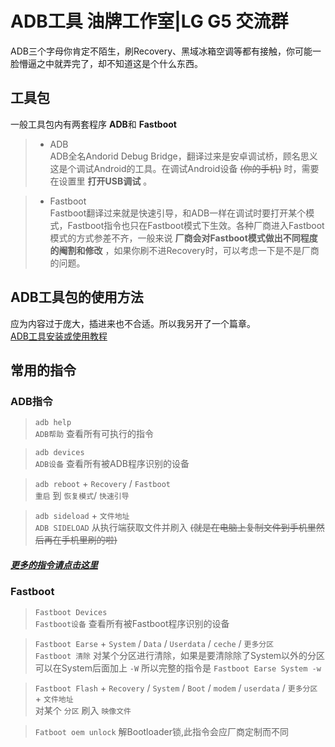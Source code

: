 # ADB工具 油牌工作室|LG G5 交流群
ADB三个字母你肯定不陌生，刷Recovery、黑域冰箱空调等都有接触，你可能一脸懵逼之中就弄完了，却不知道这是个什么东西。
## 工具包
一般工具包内有两套程序 **ADB**和 **Fastboot** 

> * ADB  <br /> 
ADB全名Andorid Debug Bridge，翻译过来是安卓调试桥，顾名思义这是个调试Android的工具。在调试Android设备 ~~(你的手机)~~ 时，需要在设置里 **打开USB调试** 。 <br /> 

> * Fastboot  <br /> 
Fastboot翻译过来就是快速引导，和ADB一样在调试时要打开某个模式，Fastboot指令也只在Fastboot模式下生效。各种厂商进入Fastboot模式的方式参差不齐，一般来说 **厂商会对Fastboot模式做出不同程度的阉割和修改** ，如果你刷不进Recovery时，可以考虑一下是不是厂商的问题。 <br /> 

## ADB工具包的使用方法
应为内容过于庞大，插进来也不合适。所以我另开了一个篇章。 <br />
[ADB工具安装或使用教程](/ADB-Tool)
## 常用的指令
### ADB指令
>  `adb help` <br /> 
`ADB帮助` 查看所有可执行的指令

> `adb devices` <br /> 
`ADB设备` 查看所有被ADB程序识别的设备

 >  `adb reboot` +  `Recovery` / `Fastboot` <br /> 
 `重启` 到 `恢复模式`/ `快速引导` <br /> 
 
 > `adb sideload` + `文件地址` <br />
  `ADB SIDELOAD` 从执行端获取文件并刷入 ~~(就是在电脑上复制文件到手机里然后再在手机里刷的啦)~~
 
##### [更多的指令请点击这里](https://www.jianshu.com/p/5980c8c282ef)
### Fastboot
> `Fastboot Devices` <br /> 
`Fastboot设备` 查看所有被Fastboot程序识别的设备

> `Fastboot Earse` + `System` / `Data` /  `Userdata` / `ceche` / `更多分区` <br />
`Fastboot 清除` 对某个分区进行清除，如果是要清除除了System以外的分区可以在System后面加上 `-W` 所以完整的指令是 `Fastboot Earse System -w` <br />

> `Fastboot Flash` + `Recovery` / `System` / `Boot` / `modem` / `userdata` / `更多分区` + `文件地址` <br /> 
对某个 `分区` 刷入 `映像文件` <br /> 

> `Fatboot oem unlock` 
解Bootloader锁,此指令会应厂商定制而不同

